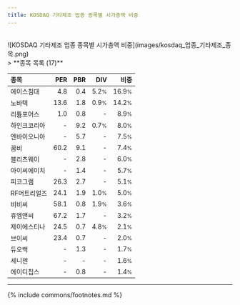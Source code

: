 ```yaml
---
title: KOSDAQ 기타제조 업종 종목별 시가총액 비중
---
```

<br>
![KOSDAQ 기타제조 업종 종목별 시가총액 비중](images/kosdaq_업종_기타제조_종목.png)
<br>
> **종목 목록 (17)**<a id="list"></a>

| **종목** | **PER** | **PBR** | **DIV** | **비중** |
| :------- | ------: | ------: | ------: | -------: |
| 에이스침대 | 4.8 | 0.4 | 5.2<small>%</small> | 16.9<small>%</small> |
| 노바텍 | 13.6 | 1.8 | 0.9<small>%</small> | 14.2<small>%</small> |
| 리튬포어스 | 1.0 | 0.8 | - | 8.9<small>%</small> |
| 하인크코리아 | - | 9.2 | 0.7<small>%</small> | 8.0<small>%</small> |
| 엔바이오니아 | - | 5.7 | - | 7.5<small>%</small> |
| 꿈비 | 60.2 | 9.1 | - | 7.4<small>%</small> |
| 블리츠웨이 | - | 2.8 | - | 6.0<small>%</small> |
| 아이씨에이치 | - | 1.4 | - | 5.7<small>%</small> |
| 피코그램 | 26.3 | 2.7 | - | 5.1<small>%</small> |
| RF머트리얼즈 | 24.1 | 1.9 | 1.0<small>%</small> | 5.0<small>%</small> |
| 비비씨 | 58.1 | 0.8 | 1.9<small>%</small> | 3.6<small>%</small> |
| 휴엠앤씨 | 67.2 | 1.7 | - | 3.2<small>%</small> |
| 제이에스티나 | 24.5 | 0.7 | 4.8<small>%</small> | 2.1<small>%</small> |
| 브이씨 | 23.4 | 0.7 | - | 2.0<small>%</small> |
| 듀오백 | - | 1.3 | - | 1.7<small>%</small> |
| 세니젠 | - | - | - | 1.6<small>%</small> |
| 에이디칩스 | - | 0.8 | - | 1.4<small>%</small> |

---
{% include commons/footnotes.md %}